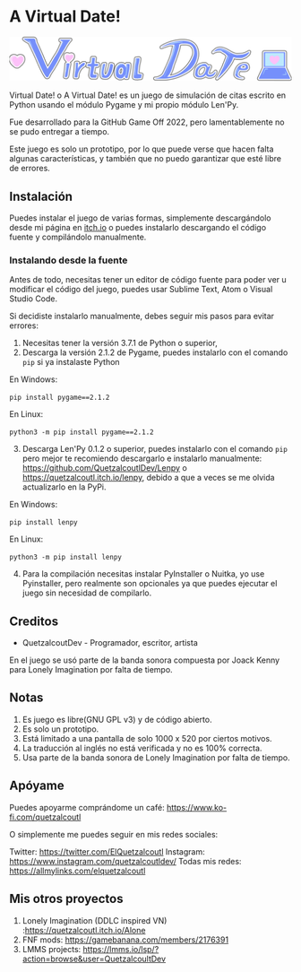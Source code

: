 
# A Virtual Date!

![](https://github.com/QuetzalcoutlDev/Virtual-Date/blob/main/assets/images/logo.png?raw=true)

Virtual Date! o A Virtual Date! es un juego de simulación de citas escrito en Python usando el módulo Pygame y mi propio módulo Len'Py.

Fue desarrollado para la GitHub Game Off 2022, pero lamentablemente no se pudo entregar a tiempo.

Este juego es solo un prototipo, por lo que puede verse que hacen falta algunas características, y también que no puedo garantizar que esté libre de errores.


## Instalación

Puedes instalar el juego de varias formas, simplemente descargándolo desde mi página en [itch.io](https://quetzalcoutl.itch.io/virtual-Date) o puedes instalarlo descargando el código fuente y compilándolo manualmente.

### Instalando desde la fuente

Antes de todo, necesitas tener un editor de código fuente para poder ver u modificar el código del juego, puedes usar Sublime Text, Atom o Visual Studio Code.

Si decidiste instalarlo manualmente, debes seguir mis pasos para evitar errores:

1. Necesitas tener la versión 3.7.1 de Python o superior, 
2. Descarga la versión 2.1.2 de Pygame, puedes instalarlo con el comando `pip` si ya instalaste Python

En Windows:

`pip install pygame==2.1.2`

En Linux:

`python3 -m pip install pygame==2.1.2`

3. Descarga Len'Py 0.1.2 o superior, puedes instalarlo con el comando `pip` pero mejor te recomiendo descargarlo e instalarlo manualmente: https://github.com/QuetzalcoutlDev/Lenpy o https://quetzalcoutl.itch.io/lenpy, debido a que a veces se me olvida actualizarlo en la PyPi.

En Windows:

`pip install lenpy`

En Linux:

`python3 -m pip install lenpy`

4. Para la compilación necesitas instalar PyInstaller o Nuitka, yo use Pyinstaller, pero realmente son opcionales ya que puedes ejecutar el juego sin necesidad de compilarlo.


## Creditos

* QuetzalcoutDev - Programador, escritor, artista

En el juego se usó parte de la banda sonora compuesta por Joack Kenny para Lonely Imagination por falta de tiempo.

## Notas

1. Es juego es libre(GNU GPL v3) y de código abierto.
2. Es solo un prototipo.
3. Está limitado a una pantalla de solo 1000 x 520 por ciertos motivos.
4. La traducción al inglés no está verificada y no es 100% correcta.
5. Usa parte de la banda sonora de Lonely Imagination por falta de tiempo.

## Apóyame

Puedes apoyarme comprándome un café: https://www.ko-fi.com/quetzalcoutl

O simplemente me puedes seguir en mis redes sociales:

Twitter: https://twitter.com/ElQuetzalcoutl
Instagram: https://www.instagram.com/quetzalcoutldev/
Todas mis redes: https://allmylinks.com/elquetzalcoutl

## Mis otros proyectos

1. Lonely Imagination (DDLC inspired VN) :https://quetzalcoutl.itch.io/Alone
2. FNF mods: https://gamebanana.com/members/2176391
3. LMMS projects: https://lmms.io/lsp/?action=browse&user=QuetzalcoultDev
